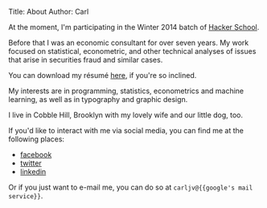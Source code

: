 Title: About
Author: Carl

At the moment, I'm participating in the Winter 2014 batch of [Hacker School](www.hackerschool.com).

Before that I was an economic consultant for over seven years. My work focused on statistical, econometric, and other technical analyses of issues that arise in securities fraud and similar cases.

You can download my r&#233;sum&#233; <a href="../../files/Resume.pdf" onClick="_gaq.push(['_trackEvent', 'Files', 'Download', 'Resume']);">here</a>, if you're so inclined.


My interests are in programming, statistics, econometrics and machine learning, as well as in typography and graphic design.

I live in Cobble Hill, Brooklyn with my lovely wife and our little dog, too.

If you'd like to interact with me via social media, you can find me at the following places:

<nav class="article-panel social-links-large">
  <ul>
    <li>
      <a class="social-large facebook" href="https://www.facebook.com/carl.vogel.5">
        facebook
      </a>
    </li>
    <li>
<a class="social-large twitter" href="https://twitter.com/slendrmeans">twitter</a>
    </li>
    <li>
<a class="social-large linkedin" href="http://www.linkedin.com/pub/carl-vogel/26/690/17a">
  linkedin
</a>
    </li>
  </ul>
</nav>

Or if you just want to e-mail me, you can do so at `carljv@{{google's mail service}}`.

